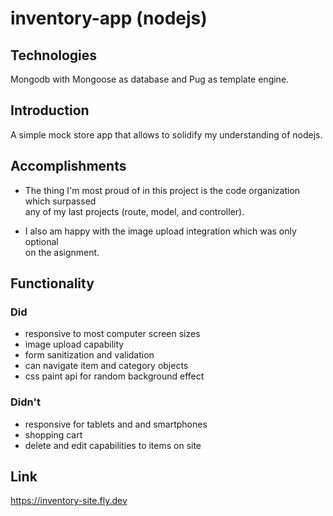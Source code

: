 # inventory-app (nodejs)

## Technologies 
Mongodb with Mongoose as database and Pug as template engine.

## Introduction
A simple mock store app that allows to solidify my understanding of nodejs.


## Accomplishments
+ The thing I'm most proud of in this project is the code organization which surpassed   
any of my last projects (route, model, and controller).


+ I also am happy with the image upload integration which was only optional  
on the asignment.

## Functionality
### Did
+ responsive to most computer screen sizes
+ image upload capability
+ form sanitization and validation
+ can navigate item and category objects
+ css paint api for random background effect
### Didn't
+ responsive for tablets and and smartphones
+ shopping cart
+ delete and edit capabilities to items on site


## Link
 https://inventory-site.fly.dev


